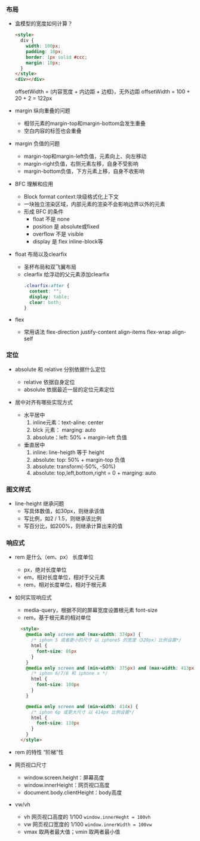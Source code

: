 ### 布局
- 盒模型的宽度如何计算？
  ```html
  <style>
    div {
      width: 100px;
      padding: 10px;
      border: 1px solid #ccc;
      margin: 10px;
    }
  </style>
  <div></div>
  ```
  offsetWidth = (内容宽度 + 内边距 + 边框)，无外边距
  offsetWidth = 100 + 20 + 2 = 122px
    
- margin 纵向重叠的问题
  + 相邻元素的margin-top和margin-bottom会发生重叠
  + 空白内容的标签也会重叠
    
- margin 负值的问题
  + margin-top和margin-left负值，元素向上、向左移动
  + margin-right负值，右侧元素左移，自身不受影响
  + margin-bottom负值，下方元素上移，自身不收影响

- BFC 理解和应用
  + Block format context:块级格式化上下文
  + 一块独立渲染区域，内部元素的渲染不会影响边界以外的元素
  + 形成 BFC 的条件
    - float 不是 none
    - position 是 absolute或fixed
    - overflow 不是 visible
    - display 是 flex inline-block等

- float 布局以及clearfix
  + 圣杯布局和双飞翼布局
  + clearfix
    给浮动的父元素添加clearfix
    ```css
    .clearfix:after {
      content: "";
      display: table;
      clear: both;
    }
    ```

- flex
  + 常用语法
    flex-direction
    justify-content
    align-items
    flex-wrap
    align-self
    

### 定位
- absolute 和 relative 分别依据什么定位
  + relative 依据自身定位
  + absolute 依据最近一层的定位元素定位

- 居中对齐有哪些实现方式
  + 水平居中
    1. inline元素：text-aline: center
    2. blck 元素： marging: auto
    3. absolute：left: 50% + margin-left 负值
  + 垂直居中
    1. inline: line-heigth 等于 height
    2. absolute: top: 50% + margin-top 负值
    3. absolute: transform(-50%, -50%)
    4. absolute: top,left,bottom,right = 0 + marging: auto


### 图文样式
- line-height 继承问题 
  + 写具体数值，如30px，则继承该值
  + 写比例，如2 / 1.5，则继承该比例
  + 写百分比，如200%，则继承计算出来的值

### 响应式
- rem 是什么（em、px）
长度单位
  + px，绝对长度单位
  + em，相对长度单位，相对于父元素
  + rem，相对长度单位，相对于根元素

- 如何实现响应式
  + media-query，根据不同的屏幕宽度设置根元素 font-size
  + rem，基于根元素的相对单位

  ```html
    <style>
      @media only screen and (max-width: 374px) {
        /* iphon 5 或者更小的尺寸 以 iphone5 的宽度（320px）比例设置*/
        html {
          font-size: 86px
        }
      }
      @media only screen and (min-width: 375px) and (max-width: 413px) {
        /* iphon 6/7/8 和 iphone x */ 
        html {
          font-size: 100px
        }
      }

      @media only screen and (min-width: 414x) {
        /* iphon 6p 或更大尺寸 以 414px 比例设置*/ 
        html {
          font-size: 110px
        }
      }
    </style>
  ```
- rem 的特性
“阶梯”性
  
- 网页视口尺寸
  + window.screen.height：屏幕高度
  + window.innerHeight：网页视口高度
  + document.body.clientHeight：body高度
- vw/vh
  + vh 网页视口高度的 1/100 ``` window.innerHeght = 100vh ```
  + vw 网页视口宽度的 1/100 ``` window.innerWidth = 100vw ```
  + vmax 取两者最大值；vmin 取两者最小值
